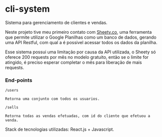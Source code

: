 # cli-system
Sistema para gerenciamento de clientes e vendas.

Neste projeto tive meu primeiro contato com [Sheety.co](https://sheety.co), uma ferramenta que permite utilizar o Google Planilhas como um banco de dados, gerando uma API Restful, com qual a é possivel acessar todos os dados da planilha.

Esse sistema possui uma limitação por causa da API utilizada, o Sheety só oferece 200 requests por mês no modelo gratuito, então se o limite for atingido, é preciso esperar completar o mês para liberação de mais requests.

### End-points

<code>/users</code>

    Retorna uma conjunto com todos os usuarios.

<code>/sells</code>

    Retorna todas as vendas efetuadas, com id do cliente que efetuou a venda.

Stack de tecnologias utilizadas: React.js + Javascript.
